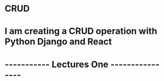 # CRUD
 
# I am creating a CRUD operation with Python Django and React 


# ----------- Lectures One ----------------

<!-- 1. Setting up our python Backend
2. creating our react JS Frontend
3. Page Navigation with React Router
4. Creating a Navbar with Matarial UI
5. Basic CRUD exmple -->

<!-- 
Creating a virtual environment
installing packages
creating our django project and app
changing our settings
including our urls
migrating our database -->


<!--                                                 Day-01
1. seeting up our backend project with python django -->